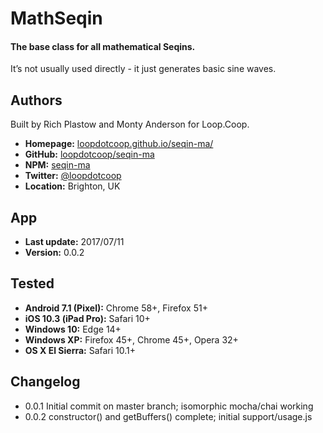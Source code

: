 # MathSeqin

#### The base class for all mathematical Seqins.

It’s not usually used directly - it just generates basic sine waves.


Authors
-------
Built by Rich Plastow and Monty Anderson for Loop.Coop.

+ __Homepage:__     [loopdotcoop.github.io/seqin-ma/](https://loopdotcoop.github.io/seqin-ma/)
+ __GitHub:__       [loopdotcoop/seqin-ma](https://github.com/loopdotcoop/seqin-ma)
+ __NPM:__          [seqin-ma](https://www.npmjs.com/package/seqin-ma)
+ __Twitter:__      [@loopdotcoop](https://twitter.com/loopdotcoop)
+ __Location:__     Brighton, UK


App
---
+ __Last update:__  2017/07/11
+ __Version:__      0.0.2


Tested
------
+ __Android 7.1 (Pixel):__  Chrome 58+, Firefox 51+
+ __iOS 10.3 (iPad Pro):__  Safari 10+
+ __Windows 10:__           Edge 14+
+ __Windows XP:__           Firefox 45+, Chrome 45+, Opera 32+
+ __OS X El Sierra:__       Safari 10.1+


Changelog
---------
+ 0.0.1       Initial commit on master branch; isomorphic mocha/chai working
+ 0.0.2       constructor() and getBuffers() complete; initial support/usage.js
